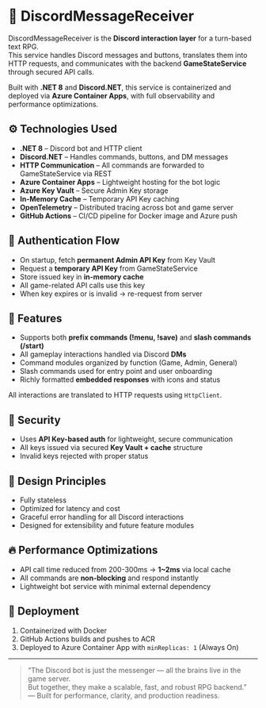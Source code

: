 # 💬 DiscordMessageReceiver

DiscordMessageReceiver is the **Discord interaction layer** for a turn-based text RPG.  
This service handles Discord messages and buttons, translates them into HTTP requests, and communicates with the backend **GameStateService** through secured API calls.

Built with **.NET 8** and **Discord.NET**, this service is containerized and deployed via **Azure Container Apps**, with full observability and performance optimizations.

## ⚙️ Technologies Used

- **.NET 8** – Discord bot and HTTP client
- **Discord.NET** – Handles commands, buttons, and DM messages
- **HTTP Communication** – All commands are forwarded to GameStateService via REST
- **Azure Container Apps** – Lightweight hosting for the bot logic
- **Azure Key Vault** – Secure Admin Key storage
- **In-Memory Cache** – Temporary API Key caching
- **OpenTelemetry** – Distributed tracing across bot and game server
- **GitHub Actions** – CI/CD pipeline for Docker image and Azure push

## 🔑 Authentication Flow

- On startup, fetch **permanent Admin API Key** from Key Vault
- Request a **temporary API Key** from GameStateService
- Store issued key in **in-memory cache**
- All game-related API calls use this key
- When key expires or is invalid → re-request from server

## 📌 Features

- Supports both **prefix commands (!menu, !save)** and **slash commands (/start)**
- All gameplay interactions handled via Discord **DMs**
- Command modules organized by function (Game, Admin, General)
- Slash commands used for entry point and user onboarding
- Richly formatted **embedded responses** with icons and status

All interactions are translated to HTTP requests using `HttpClient`.


## 🔐 Security

- Uses **API Key-based auth** for lightweight, secure communication
- All keys issued via secured **Key Vault + cache** structure
- Invalid keys rejected with proper status

## 🎯 Design Principles

- Fully stateless
- Optimized for latency and cost
- Graceful error handling for all Discord interactions
- Designed for extensibility and future feature modules

## 🔥 Performance Optimizations

- API call time reduced from 200-300ms → **1~2ms** via local cache
- All commands are **non-blocking** and respond instantly
- Lightweight bot service with minimal external dependency

## 🚀 Deployment

1. Containerized with Docker
2. GitHub Actions builds and pushes to ACR
3. Deployed to Azure Container App with `minReplicas: 1` (Always On)

---

> “The Discord bot is just the messenger — all the brains live in the game server.  
But together, they make a scalable, fast, and robust RPG backend.”  
— Built for performance, clarity, and production readiness.
